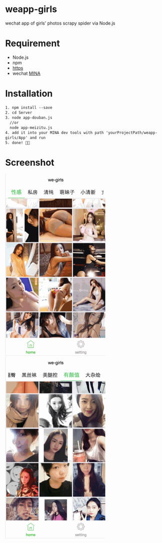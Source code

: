 # weapp-girls

wechat app of girls' photos scrapy spider via Node.js

# Requirement

- Node.js
- npm
- [https](http://litt1e-p.github.io/2016/10/20/build-a-https-server-for-localhost/)
- wechat [MINA](https://mp.weixin.qq.com/debug/wxadoc/dev/devtools/download.html?t=1476197490095)

# Installation

```
1. npm install --save
2. cd Server
3. node app-douban.js 
  //or
  node app-meizitu.js
4. add it into your MINA dev tools with path 'yourProjectPath/weapp-girls/App' and run
5. done! 🎉🎉
```

# Screenshot

<img src="screenshot02.gif" width="320">

<img src="screenshot.gif" width="320">
